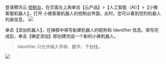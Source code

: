 
登录腾讯云 [控制台](https://console.cloud.tencent.com/)，在页面左上角单击【云产品】>【人工智能（AI）】>【小微客服机器人】，打开 小微客服机器人的控制台界面，此时，您可以看到您的机器人列表信息。
![](//mc.qcloudimg.com/static/img/ea9489cd9b5524042afcdf9b7fc329f8/image.png)

单击【添加机器人】，在弹框中填写新建机器人的昵称和 Identifier 信息。填写完成后，单击【确定添加】即创建完成一个新的小微机器人。
>Identifier 只允许输入字母、数字、下划线。

![](//mc.qcloudimg.com/static/img/3ac3455db95b785004407c3ebed955d7/image.png)